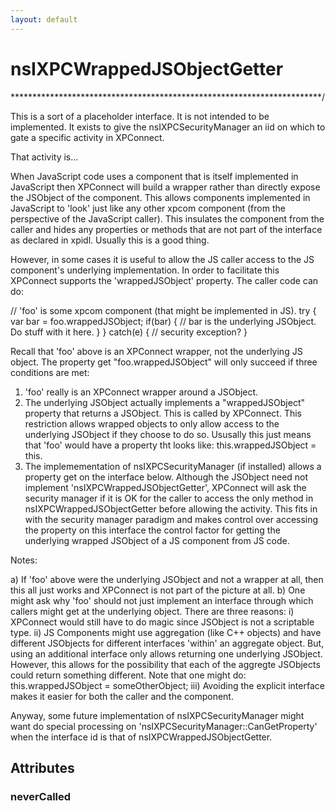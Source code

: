 ```yaml
---
layout: default
---
```


# nsIXPCWrappedJSObjectGetter #
***********************************************************************/

This is a sort of a placeholder interface. It is not intended to be
implemented. It exists to give the nsIXPCSecurityManager an iid on
which to gate a specific activity in XPConnect.

That activity is...

When JavaScript code uses a component that is itself implemented in
JavaScript then XPConnect will build a wrapper rather than directly
expose the JSObject of the component. This allows components implemented
in JavaScript to 'look' just like any other xpcom component (from the
perspective of the JavaScript caller). This insulates the component from
the caller and hides any properties or methods that are not part of the
interface as declared in xpidl. Usually this is a good thing.

However, in some cases it is useful to allow the JS caller access to the
JS component's underlying implementation. In order to facilitate this
XPConnect supports the 'wrappedJSObject' property. The caller code can do:

// 'foo' is some xpcom component (that might be implemented in JS).
try {
  var bar = foo.wrappedJSObject;
  if(bar) {
     // bar is the underlying JSObject. Do stuff with it here.
  }
} catch(e) {
  // security exception?
}

Recall that 'foo' above is an XPConnect wrapper, not the underlying JS
object. The property get "foo.wrappedJSObject" will only succeed if three
conditions are met:

1) 'foo' really is an XPConnect wrapper around a JSObject.
2) The underlying JSObject actually implements a "wrappedJSObject"
   property that returns a JSObject. This is called by XPConnect. This
   restriction allows wrapped objects to only allow access to the underlying
   JSObject if they choose to do so. Ususally this just means that 'foo'
   would have a property tht looks like:
      this.wrappedJSObject = this.
3) The implemementation of nsIXPCSecurityManager (if installed) allows
   a property get on the interface below. Although the JSObject need not
   implement 'nsIXPCWrappedJSObjectGetter', XPConnect will ask the
   security manager if it is OK for the caller to access the only method
   in nsIXPCWrappedJSObjectGetter before allowing the activity. This fits
   in with the security manager paradigm and makes control over accessing
   the property on this interface the control factor for getting the
   underlying wrapped JSObject of a JS component from JS code.

Notes:

a) If 'foo' above were the underlying JSObject and not a wrapper at all,
   then this all just works and XPConnect is not part of the picture at all.
b) One might ask why 'foo' should not just implement an interface through
   which callers might get at the underlying object. There are three reasons:
  i)   XPConnect would still have to do magic since JSObject is not a
       scriptable type.
  ii)  JS Components might use aggregation (like C++ objects) and have
       different JSObjects for different interfaces 'within' an aggregate
       object. But, using an additional interface only allows returning one
       underlying JSObject. However, this allows for the possibility that
       each of the aggregte JSObjects could return something different.
       Note that one might do: this.wrappedJSObject = someOtherObject;
  iii) Avoiding the explicit interface makes it easier for both the caller
       and the component.

 Anyway, some future implementation of nsIXPCSecurityManager might want
 do special processing on 'nsIXPCSecurityManager::CanGetProperty' when
 the interface id is that of nsIXPCWrappedJSObjectGetter.


## Attributes ##

### neverCalled ###
